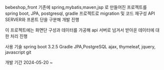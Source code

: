 bebeshop_front
기존에 spring,mybatis,maven,jsp 로 만들어진 프로젝트를 spring boot, JPA, postgresql, gradle 프로젝트로 migration 및 코드 재구성 API SERVER와 프론트 단을 구분해 개발 진행

이 프로젝트에는 화면단 구성과 데이터를 가공해 api 서버로 넘겨서 받아온 데이터에 대한 처리 진행

사용 기술
spring boot 3.2.5
Gradle
JPA,PostgreSQL
ajax, thymeleaf, jquery, javascript
git

개발 기간
2024-05-20 ~
